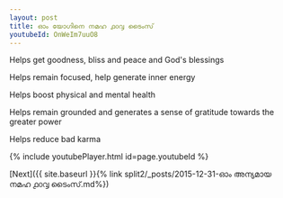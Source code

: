 ```yaml
---
layout: post
title: ഓം യോഗിനെ നമഹ ൧൦൮ ടൈംസ്
youtubeId: OnWeIm7uuO8
---
```

 
 
Helps get goodness, bliss and peace and God's blessings
 
Helps remain focused, help generate inner energy 
 
Helps boost physical and mental health 
 
Helps remain grounded and generates a sense of gratitude towards the greater power 
 
Helps reduce bad karma
 
 
 
 


{% include youtubePlayer.html id=page.youtubeId %}
 
[Next]({{ site.baseurl }}{% link  split2/_posts/2015-12-31-ഓം അന്യമായ നമഹ  ൧൦൮ ടൈംസ്.md%})
 
